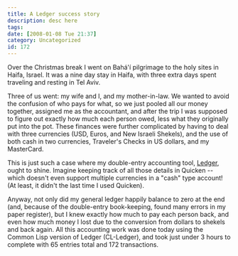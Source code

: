 ```yaml
---
title: A Ledger success story
description: desc here
tags: 
date: [2008-01-08 Tue 21:37]
category: Uncategorized
id: 172
---
```


Over the Christmas break I went on Bahá'í pilgrimage to the holy sites in Haifa, Israel.  It was a nine day stay in Haifa, with three extra days spent traveling and resting in Tel Aviv.

<!--more-->
Three of us went: my wife and I, and my mother-in-law.  We wanted to avoid the confusion of who pays for what, so we just pooled all our money together, assigned me as the accountant, and after the trip I was supposed to figure out exactly how much each person owed, less what they originally put into the pot.  These finances were further complicated by having to deal with three currencies (USD, Euros, and New Israeli Shekels), and the use of both cash in two currencies, Traveler's Checks in US dollars, and my MasterCard.

This is just such a case where my double-entry accounting tool, [Ledger][], ought to shine.  Imagine keeping track of all those details in Quicken -- which doesn't even support multiple currencies in a "cash" type account!  (At least, it didn't the last time I used Quicken).

Anyway, not only did my general ledger happily balance to zero at the end (and, because of the double-entry book-keeping, found many errors in my paper register), but I knew exactly how much to pay each person back, and even how much money I lost due to the conversion from dollars to shekels and back again.  All this accounting work was done today using the Common Lisp version of Ledger (CL-Ledger), and took just under 3 hours to complete with 65 entries total and 172 transactions.

[Ledger]: http://www.newartisans.com/software/ledger.html

